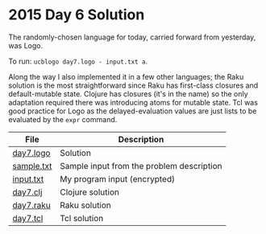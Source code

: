 # 2015 Day 6 Solution
The randomly-chosen language for today, carried forward from yesterday, was
Logo. 

To run: `ucblogo day7.logo - input.txt a`.

Along the way I also implemented it in a few other languages; the Raku solution
is the most straightforward since Raku has first-class closures and
default-mutable state.  Clojure has closures (it's in the name) so the only
adaptation required there was introducing atoms for mutable state. Tcl was good
practice for Logo as the delayed-evaluation values are just
lists to be evaluated by the `expr` command.

|File|Description
|---|--------|
|[day7.logo](day7.logo)   | Solution |
|[sample.txt](sample.txt) | Sample input from the problem description |
|[input.txt](input.txt)   | My program input (encrypted) |
|[day7.clj](day7.clj)     | Clojure solution |
|[day7.raku](day7.raku)   | Raku solution |
|[day7.tcl](day7.tcl)     | Tcl solution |
